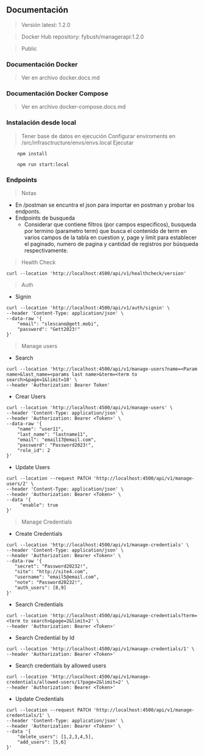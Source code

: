 ## Documentación

> Versión latest: 1.2.0

> Docker Hub repository: fybush/managerapi:1.2.0

> Public

### Documentación Docker

> Ver en archivo docker.docs.md

### Documentación Docker Compose

> Ver en archivo docker-compose.docs.md


### Instalación desde local

> Tener base de datos en ejecución
> Configurar enviroments en /src/infrasctructure/envs/envs.local
> Ejecutar

```
    npm install
```

```
    npm run start:local
```

### Endpoints

> Notas
- En /postman se encuntra el json para importar en postman y probar los endponts.
- Endpoints de busqueda
  - Considerar que contiene filtros (por campos especificos), busqueda por termino (parametro term) que busca el contenido de term en varios campos de la tabla en cuestion y, page y limit para establecer el paginado, numero de pagina y cantidad de registros por búsqueda respectivamente.


> Health Check

```
curl --location 'http://localhost:4500/api/v1/healthcheck/version'
```

> Auth

- Signin

```
curl --location 'http://localhost:4500/api/v1/auth/signin' \
--header 'Content-Type: application/json' \
--data-raw '{
    "email": "slescano@gett.mobi",
    "password": "Gett2023!"
}'
```

> Manage users

- Search
```
curl --location 'http://localhost:4500/api/v1/manage-users?name=<Param name>&last_name=<params last name>&term=<term to search>&page=1&limit=10' \
--header 'Authorization: Bearer Token'
```

- Crear Users
```
curl --location 'http://localhost:4500/api/v1/manage-users' \
--header 'Content-Type: application/json' \
--header 'Authorization: Bearer <Token>' \
--data-raw '{
    "name": "user11",
    "last_name": "lastname11",
    "email": "email17@email.com",
    "password": "Password2023!",
    "role_id": 2
}'
```

- Update Users
```
curl --location --request PATCH 'http://localhost:4500/api/v1/manage-users/2' \
--header 'Content-Type: application/json' \
--header 'Authorization: Bearer <Token>' \
--data '{
     "enable": true
}'
```

> Manage Credentials

- Create Credentials
 ```
 curl --location 'http://localhost:4500/api/v1/manage-credentials' \
--header 'Content-Type: application/json' \
--header 'Authorization: Bearer <Token>' \
--data-raw '{
    "secret": "Password20232!",
    "site": "http://site4.com",
    "username": "email5@email.com",
    "note": "Password20232!",
    "auth_users": [8,9]
}'
 ```

- Search Credentials
```
curl --location 'http://localhost:4500/api/v1/manage-credentials?term=<term to search>&page=2&limit=2' \
--header 'Authorization: Bearer <Token>'
```

- Search Credential by Id
```
curl --location 'http://localhost:4500/api/v1/manage-credentials/1' \
--header 'Authorization: Bearer <Token>'
```

- Search credentials by allowed users 
```
curl --location 'http://localhost:4500/api/v1/manage-credentials/allowed-users/1?page=2&limit=2' \
--header 'Authorization: Bearer <Token>'
```

- Update Credentials
```
curl --location --request PATCH 'http://localhost:4500/api/v1/manage-credentials/1' \
--header 'Content-Type: application/json' \
--header 'Authorization: Bearer <Token>' \
--data '{
    "delete_users": [1,2,3,4,5],
    "add_users": [5,6]
}'
```